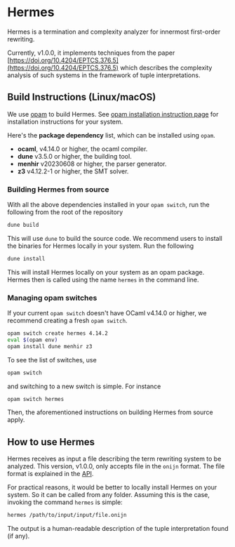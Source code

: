 # Hermes

Hermes is a termination and complexity analyzer for innermost first-order rewriting.

Currently, v1.0.0, it implements techniques from the paper
[https://doi.org/10.4204/EPTCS.376.5](https://doi.org/10.4204/EPTCS.376.5)
which describes the complexity analysis of such systems in the framework of tuple interpretations.

## Build Instructions (Linux/macOS)

We use [opam](https://opam.ocaml.org/doc/Install.html) to build Hermes.
See [opam installation instruction page](https://opam.ocaml.org/doc/Install.html) for installation instructions for your system.

Here's the **package dependency** list,
which can be installed using ``opam``.

- **ocaml**, v4.14.0 or higher, the ocaml compiler.
- **dune** v3.5.0 or higher, the building tool.
- **menhir** v20230608 or higher, the parser generator.
- **z3** v4.12.2-1 or higher, the SMT solver.

### Building Hermes from source

With all the above dependencies installed in your ``opam switch``,
run the following from the root of the repository
```bash
dune build
```
This will use ``dune`` to build the source code.
We recommend users to install the binaries for Hermes locally in your system.
Run the following
```bash
dune install
```
This will install Hermes locally on your system as an opam package.
Hermes then is called using the name ``hermes`` in the command line.

### Managing opam switches

If your current ``opam switch``
doesn't have OCaml v4.14.0 or higher,
we recommend creating a fresh ``opam switch``.

```bash
opam switch create hermes 4.14.2
eval $(opam env)
opam install dune menhir z3
```

To see the list of switches, use

```bash
opam switch
```

and switching to a new switch is simple.
For instance

```bash
opam switch hermes
```
Then, the aforementioned instructions on building Hermes from source apply.

## How to use Hermes

Hermes receives as input a file describing the term rewriting system to be analyzed.
This version, v1.0.0, only accepts file in the ``onijn`` format.
The file format is explained in the [API](https://deividrvale.github.io/nijn-coq-script-generation/onijn/index.html#input-file-format).

For practical reasons, it would be better to locally install Hermes on your system. So it can be called from any folder.
Assuming this is the case, invoking the command ``hermes`` is simple:

```bash
hermes /path/to/input/input/file.onijn
```

The output is a human-readable description of the tuple interpretation found (if any).
